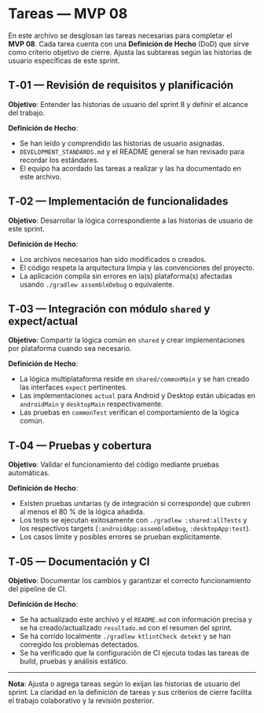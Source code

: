 # Tareas — MVP 08

En este archivo se desglosan las tareas necesarias para completar el **MVP 08**.  Cada
tarea cuenta con una **Definición de Hecho** (DoD) que sirve como criterio
objetivo de cierre.  Ajusta las subtareas según las historias de usuario
específicas de este sprint.

## T‑01 — Revisión de requisitos y planificación
**Objetivo**: Entender las historias de usuario del sprint 8 y definir el
alcance del trabajo.

**Definición de Hecho**:

- Se han leído y comprendido las historias de usuario asignadas.
- `DEVELOPMENT_STANDARDS.md` y el README general se han revisado para
  recordar los estándares.
- El equipo ha acordado las tareas a realizar y las ha documentado en este
  archivo.

## T‑02 — Implementación de funcionalidades
**Objetivo**: Desarrollar la lógica correspondiente a las historias de usuario
de este sprint.

**Definición de Hecho**:

- Los archivos necesarios han sido modificados o creados.
- El código respeta la arquitectura limpia y las convenciones del proyecto.
- La aplicación compila sin errores en la(s) plataforma(s) afectadas usando
  `./gradlew assembleDebug` o equivalente.

## T‑03 — Integración con módulo `shared` y expect/actual
**Objetivo**: Compartir la lógica común en `shared` y crear implementaciones
por plataforma cuando sea necesario.

**Definición de Hecho**:

- La lógica multiplataforma reside en `shared/commonMain` y se han creado
  las interfaces `expect` pertinentes.
- Las implementaciones `actual` para Android y Desktop están ubicadas en
  `androidMain` y `desktopMain` respectivamente.
- Las pruebas en `commonTest` verifican el comportamiento de la lógica común.

## T‑04 — Pruebas y cobertura
**Objetivo**: Validar el funcionamiento del código mediante pruebas
automáticas.

**Definición de Hecho**:

- Existen pruebas unitarias (y de integración si corresponde) que cubren
  al menos el 80 % de la lógica añadida.
- Los tests se ejecutan exitosamente con `./gradlew :shared:allTests` y los
  respectivos targets (`:androidApp:assembleDebug`, `:desktopApp:test`).
- Los casos límite y posibles errores se prueban explícitamente.

## T‑05 — Documentación y CI
**Objetivo**: Documentar los cambios y garantizar el correcto funcionamiento del
pipeline de CI.

**Definición de Hecho**:

- Se ha actualizado este archivo y el `README.md` con información precisa y
  se ha creado/actualizado `resultado.md` con el resumen del sprint.
- Se ha corrido localmente `./gradlew ktlintCheck detekt` y se han
  corregido los problemas detectados.
- Se ha verificado que la configuración de CI ejecuta todas las tareas de
  build, pruebas y análisis estático.

---

**Nota**: Ajusta o agrega tareas según lo exijan las historias de usuario del
sprint.  La claridad en la definición de tareas y sus criterios de cierre
facilita el trabajo colaborativo y la revisión posterior.